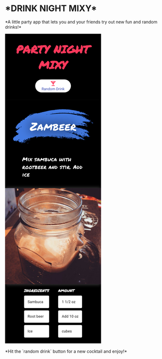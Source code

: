 <h1>*DRINK NIGHT MIXY*</h1>

<p>*A little party app that lets you and your friends try out new fun and random drinks!*</p>
<img src='./src/img/readmeImage.png' alt="README SOURCE IMAGE">

<p>*Hit the `random drink` button for a new cocktail and enjoy!*</p>
